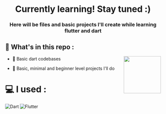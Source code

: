<h1 align="center">Currently learning! Stay tuned :) </h1>
<h3 align="center">Here will be files and basic projects I'll create while learning flutter and dart</h3>

## 🤔 What's in this repo :
<img align="right" height="120" src="https://media1.tenor.com/m/Ug6cbVA1ZsMAAAAd/developer.gif" />

 
- 📌 Basic dart codebases

- 📌 Basic, minimal and beginner level projects I'll do

# 💻 I used :
![Dart](https://img.shields.io/badge/dart-%230175C2.svg?style=for-the-badge&logo=dart&logoColor=white)
![Flutter](https://img.shields.io/badge/Flutter-%2302569B.svg?style=for-the-badge&logo=Flutter&logoColor=white)
